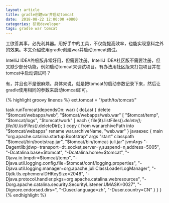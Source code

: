 ```yaml
---
layout: article
title: gradle创建war并启动tomcat
date:  2018-08-22 12:00:00 +0800
categories: 研发developer
tags: gradle war tomcat
---
```

工欲善其事，必先利其器。用好手中的工具，不仅能提高效率，也能实现意料之外的效果。本文介绍使用gradle创建war并启动tomcat调试。

IntelliJ IDEA终极版非常好用，但需要注册。IntelliJ IDEA社区版不需要注册，但又缺少部分功能，例如启动tomcat来调试项目。有办法用社区版来打包项目并在tomcat中启动调试吗？

有，并且也不是很麻烦。具体来说，就是把tomcat的启动参数记录下来，然后让gradle使用相同的参数来启动tomcat即可。


{% highlight groovy linenos %}
ext.tomcat = "/path/to/tomcat/"

task runTomcat(dependsOn: war) {
    doLast {
        delete "$tomcat/webapps/web", "$tomcat/webapps/web.war"
        [
                "$tomcat/temp",
                "$tomcat/logs",
                "$tomcat/work"
        ].each {
            file(it).listFiles()*.delete();
            file(it).listFiles()*.deleteDir();
        }
        copy {
            from war.archivePath
            into "$tomcat/webapps"
            rename war.archiveName, "web.war"
        }
        javaexec {
            main "org.apache.catalina.startup.Bootstrap"
            args "start"
            classpath "$tomcat/bin/bootstrap.jar", "$tomcat/bin/tomcat-juli.jar"
            jvmArgs "-Dagentlib:jdwp=transport=dt_socket,server=y,suspend=n,address=5005",
                    "-Dcatalina.base=$tomcat",
                    "-Dcatalina.home=$tomcat",
                    "-Djava.io.tmpdir=$tomcat/temp",
                    "-Djava.util.logging.config.file=$tomcat/conf/logging.properties",
                    "-Djava.util.logging.manager=org.apache.juli.ClassLoaderLogManager",
                    "-Djdk.tls.ephemeralDHKeySize=2048",
                    "-Djava.protocol.handler.pkgs=org.apache.catalina.webresources",
                    "-Dorg.apache.catalina.security.SecurityListener.UMASK=0027",
                    "-Dignore.endorsed.dirs=",
                    "-Duser.language=zh",
                    "-Duser.country=CN"
        }
    }
}
{% endhighlight %}

